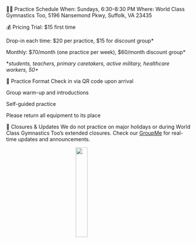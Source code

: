 <!---layout: page
title: "Practice Schedule"
permalink: /practice-schedule--->

🏋️‍♀️ Practice Schedule
When: Sundays, 6:30–8:30 PM
Where: World Class Gymnastics Too, 5196 Nansemond Pkwy, Suffolk, VA 23435

💰 Pricing
Trial: $15 first time

Drop-in each time: $20 per practice, $15 for discount group*

Monthly: $70/month (one practice per week), $60/month discount group*

*_students, teachers, primary caretakers, active military, healthcare workers, 50+_



🧘 Practice Format
Check in via QR code upon arrival

Group warm-up and introductions

Self-guided practice

Please return all equipment to its place

📅 Closures & Updates
We do not practice on major holidays or during World Class Gymnastics Too’s extended closures.
Check our [GroupMe](https://groupme.com/join_group/87617300/U5zsqMLk) for real-time updates and announcements.


<img 
  src="https://github.com/user-attachments/assets/18bd03fb-f1d8-4b1d-b1c7-21b6286b73f9" 
  style="display: block; margin: 0 auto; width: 25%; height: auto;" 
/>



